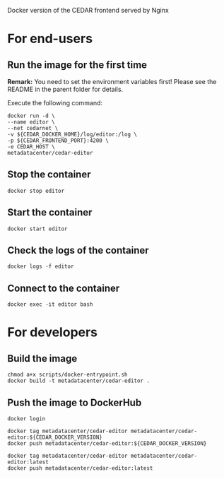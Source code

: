 Docker version of the CEDAR frontend served by Nginx

# For end-users

## Run the image for the first time

**Remark:** You need to set the environment variables first! Please see the README in the parent folder for details.

Execute the following command:

````
docker run -d \
--name editor \
--net cedarnet \
-v ${CEDAR_DOCKER_HOME}/log/editor:/log \
-p ${CEDAR_FRONTEND_PORT}:4200 \
-e CEDAR_HOST \
metadatacenter/cedar-editor
````

## Stop the container

    docker stop editor

## Start the container

    docker start editor

## Check the logs of the container

    docker logs -f editor

## Connect to the container

    docker exec -it editor bash

# For developers

## Build the image

````
chmod a+x scripts/docker-entrypoint.sh
docker build -t metadatacenter/cedar-editor .
````

## Push the image to DockerHub

````
docker login

docker tag metadatacenter/cedar-editor metadatacenter/cedar-editor:${CEDAR_DOCKER_VERSION}
docker push metadatacenter/cedar-editor:${CEDAR_DOCKER_VERSION}

docker tag metadatacenter/cedar-editor metadatacenter/cedar-editor:latest
docker push metadatacenter/cedar-editor:latest
````